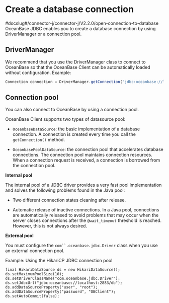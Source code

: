 Create a database connection 
=================================================
#docslug#/connector-j/connector-j/V2.2.0/open-connection-to-database
OceanBase JDBC enables you to create a database connection by using DriverManager or a connection pool. 

DriverManager 
-------------------------------

We recommend that you use the DriverManager class to connect to OceanBase so that the OceanBase Client can be automatically loaded without configuration. Example:

```javascript
Connection connection = DriverManager.getConnection("jdbc:oceanbase://lt:2883/user=root&password=***");
```



Connection pool 
---------------------------------

You can also connect to OceanBase by using a connection pool. 

OceanBase Client supports two types of datasource pool:

* `OceanbaseDataSource`: the basic implementation of a database connection. A connection is created every time you call the `getConnection()` method.

  

* `OceanbasePoolDataSource`: the connection pool that accelerates database connections. The connection pool maintains connection resources. When a connection request is received, a connection is borrowed from the connection pool.

  




**Internal pool** 

The internal pool of a JDBC driver provides a very fast pool implementation and solves the following problems found in the Java pool:

* Two different connection states cleaning after release.

  

* Automatic release of inactive connections. In a Java pool, connections are automatically released to avoid problems that may occur when the server closes connections after the `@wait_timeout` threshold is reached. However, this is not always desired.

  




**External pool** 

You must configure the `com``.oceanbase.jdbc.Driver` class when you use an external connection pool. 

Example: Using the HikariCP JDBC connection pool 

```unknow
final HikariDataSource ds = new HikariDataSource();
ds.setMaximumPoolSize(10);
ds.setDriverClassName("com.oceanbase.jdbc.Driver");
ds.setJdbcUrl("jdbc:oceanbase://localhost:2883/db");
ds.addDataSourceProperty("user", "root");
ds.addDataSourceProperty("password", "OBClient");
ds.setAutoCommit(false);
```



